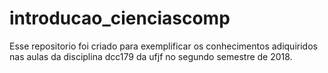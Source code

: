 # introducao_cienciascomp

Esse repositorio foi criado para exemplificar os conhecimentos adiquiridos nas aulas da disciplina dcc179 da ufjf no segundo semestre de 2018.
